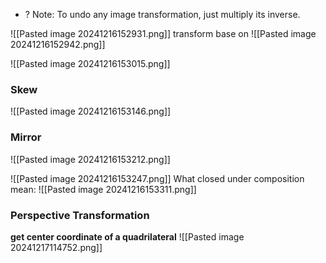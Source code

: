 
+ ? Note: To undo any image transformation, just multiply its inverse.

![[Pasted image 20241216152931.png]]
transform base on
![[Pasted image 20241216152942.png]]

![[Pasted image 20241216153015.png]]

### Skew
![[Pasted image 20241216153146.png]]

### Mirror
![[Pasted image 20241216153212.png]]

![[Pasted image 20241216153247.png]]
What closed under composition mean:
![[Pasted image 20241216153311.png]]


### Perspective Transformation


**get center coordinate of a quadrilateral**
![[Pasted image 20241217114752.png]]

